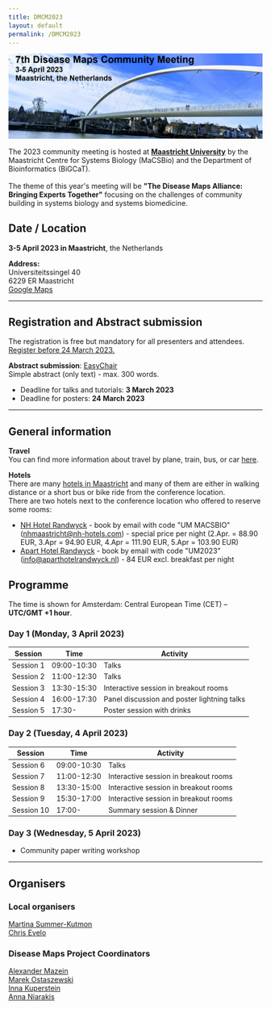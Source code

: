 ```yaml
---
title: DMCM2023
layout: default
permalink: /DMCM2023
---
```

<img src="../../images/places/DMCM2023_banner.png" alt="DMCM2023"/>

The 2023 community meeting is hosted at <a target="_blank" href="https://www.maastrichtuniversity.nl/">**Maastricht University**</a> by the Maastricht Centre for Systems Biology (MaCSBio) and the Department of Bioinformatics (BiGCaT).<br/><br/>
The theme of this year's meeting will be **"The Disease Maps Alliance: Bringing Experts Together"** focusing on the challenges of community building in systems biology and systems biomedicine. 

## Date / Location

**3-5 April 2023 in Maastricht**, the Netherlands

**Address:**<br/>
Universiteitssingel 40<br/>
6229 ER Maastricht<br/>
[Google Maps](https://www.google.nl/maps/place/Universiteitssingel+40,+6229+Maastricht/@50.836875,5.7125936,17z/data=!4m5!3m4!1s0x47c0e9846f102435:0x86d4627c2038d3d9!8m2!3d50.8368276!4d5.7166706)



<hr/>

## Registration and Abstract submission

The registration is free but mandatory for all presenters and attendees.<br/>
<a target="_blank" href="https://maastrichtuniversity.eu.qualtrics.com/jfe/form/SV_7aqKW2pPf7b6rJ4"><u>Register before 24 March 2023.</u></a>

<b>Abstract submission</b>: <a target="_blank" href="https://easychair.org/conferences/?conf=dmcm2023"><u>EasyChair</u></a><br/>
Simple abstract (only text) - max. 300 words.

* Deadline for talks and tutorials: **3 March 2023**
* Deadline for posters: **24 March 2023**
  
<hr/>

## General information

**Travel**<br/>
You can find more information about travel by plane, train, bus, or car <a target="_blank" href="https://www.visitmaastricht.com/accessibility">here</a>. 

**Hotels**<br/>
There are many <a target="_blank" href="[https://www.visitmaastricht.com/accessibility](https://www.visitmaastricht.com/overnight-stays/hotels)">hotels in Maastricht</a> and many of them are either in walking distance or a short bus or bike ride from the conference location. <br/>
There are two hotels next to the conference location who offered to reserve some rooms:
* <a target="_blank" href="https://www.nh-hotels.nl/hotel/nh-maastricht">NH Hotel Randwyck</a> - book by email with code "UM MACSBIO" (nhmaastricht@nh-hotels.com) - special price per night (2.Apr. = 88.90 EUR, 3.Apr = 94.90 EUR, 4.Apr = 111.90 EUR, 5.Apr = 103.90 EUR)
* <a target="_blank" href="https://www.aparthotelrandwyck.nl/en/">Apart Hotel Randwyck</a> - book by email with code "UM2023" (info@aparthotelrandwyck.nl) - 84 EUR excl. breakfast per night

## Programme

The time is shown for Amsterdam: Central European Time (CET) &ndash; **UTC/GMT +1 hour**. 


### Day 1 (Monday, 3 April 2023)

| Session | Time  | Activity |
|-----------|-------------|-------|
| Session 1 | 09:00-10:30  | Talks |
| Session 2 | 11:00-12:30  | Talks |
| Session 3 | 13:30-15:30  | Interactive session in breakout rooms |
| Session 4 | 16:00-17:30  | Panel discussion and poster lightning talks |
| Session 5 | 17:30- | Poster session with drinks |

### Day 2 (Tuesday, 4 April 2023)

| Session | Time  | Activity |
|-----------|-------------|-------|
| Session 6 | 09:00-10:30  | Talks |
| Session 7 | 11:00-12:30  | Interactive session in breakout rooms |
| Session 8 | 13:30-15:00  | Interactive session in breakout rooms |
| Session 9 | 15:30-17:00  | Interactive session in breakout rooms |
| Session 10 | 17:00- | Summary session & Dinner |

### Day 3 (Wednesday, 5 April 2023)

* Community paper writing workshop 

<hr/>

## Organisers

### Local organisers

<p><a href="mailto:martina.kutmon@maastrichtuniversity.nl">Martina Summer-Kutmon</a>
<br /><a href="mailto:chris.evelo@maastrichtuniversity.nl">Chris Evelo</a></p>

### Disease Maps Project Coordinators

<p><a href="mailto:a.mazein@gmail.com">Alexander Mazein</a>
<br /><a href="mailto:marek.ostaszewski@uni.lu">Marek Ostaszewski</a>
<br /><a href="mailto:inna.kuperstein@curie.fr">Inna Kuperstein</a>
<br /><a href="mailto:anna.niaraki@univ-evry.fr">Anna Niarakis</a>
</p>


<!--## Contact-->

<!--## Co-organizers-->
